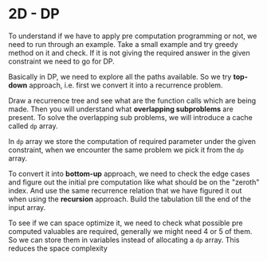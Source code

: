 # 2D - DP

To understand if we have to apply pre computation programming or not, we need to run through an example. Take a small example and try greedy method on it and check. If it is not giving the required answer in the given constraint we need to go for DP.

Basically in DP, we need to explore all the paths available. So we try **top-down** approach, i.e. first we convert it into a recurrence problem.&#x20;

Draw a recurrence tree and see what are the function calls which are being made. Then you will understand what **overlapping subproblems** are present. To solve the overlapping sub problems, we will introduce a cache called `dp` array.&#x20;

In `dp` array we store the computation of required parameter under the given constraint, when we encounter the same problem we pick it from the `dp` array.&#x20;

To convert it into **bottom-up** approach, we need to check the edge cases and figure out the initial pre computation like what should be on the "zeroth" index. And use the same recurrence relation that we have figured it out when using the **recursion** approach. Build the tabulation till the end of the input array.&#x20;

To see if we can space optimize it, we need to check what possible pre computed valuables are required, generally we might need 4 or 5 of them. So we can store them in variables instead of allocating a `dp` array. This reduces the space complexity
